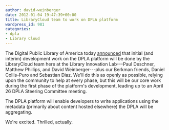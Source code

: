 ```yaml
---
author: david-weinberger
date: 2012-01-04 19:47:39+00:00
title: LibraryCloud team to work on DPLA platform
wordpress_id: 981
categories:
- dpla
- Library Cloud
---
```


The Digital Public Library of America today [announced](http://dp.la/2012/01/04/announcing-our-interim-technical-development-team/) that initial (and interim) development work on the DPLA platform will be done by the LibraryCloud team here at the Library Innovation Lab---Paul Deschner, Matthew Phillips, and David Weinberger---plus our Berkman friends, Daniel Collis-Puro and Sebastian Diaz. We'll do this as openly as possible, relying upon the community to help at every phase, but this will be our core work during the first phase of the platform's development, leading up to an April 26 DPLA Steering Committee meeting.

The DPLA platform will enable developers to write applications using the metadata (primarily about content hosted elsewhere) the DPLA will be aggregating.

We're excited. Thrilled, actually.
